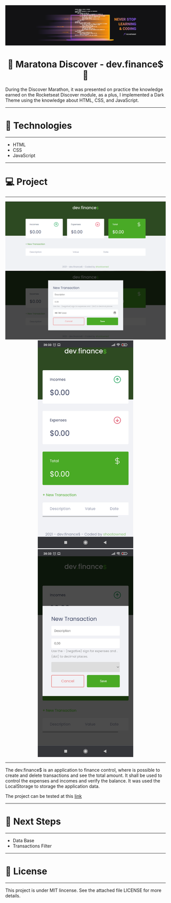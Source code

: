 <div align="center">
  <img src="./images/neverstoplearningHeader.png" alt="Header Marathon Discover"/>
</div>

<div>
    <h1 align="center">👾 Maratona Discover - dev.finance$ 👾</h1>
    <p>During the Discover Marathon, it was presented on practice the knowledge earned on the Rocketseat Discover module, as a plus, I implemented a Dark Theme using the knowledge about HTML, CSS, and JavaScript.</p>
</div>
<hr>

<h1>🚀 Technologies</h1>
<hr>
<p>

  * HTML
  * CSS
  * JavaScript

</p>
<hr>

<h1>💻 Project</h1>
<hr>

<div align="center">
  <img alt="Desktop screenshot 1" title="Desktop project 1" src="./images/desktop-project-1.png"/>
  <img alt="Desktop screenshot 2" title="Desktop project 2" src="./images/desktop-project-2.png"/>  
</div>
<div align="center">
<span>
  <img alt="Mobile screenshot 1" title="Mobile project 1" src="./images/mobile-project-1.jpg" width="300"/> 
  <img alt="Mobile screenshot 2" title="Mobile project 2" src="images/mobile-project-2.jpg" width="300"/>
</span>
</div>

<hr>
<p>The dev.finance$ is an application to finance control, where is possible to create and delete transactions and see the total amount. It shall be used to control the expenses and incomes and verify the balance. It was used the LocalStorage to storage the application data.</p>
<p>The project can be tested at this <a href="https://shootowned.github.io/Marathon_Discover_01/" target="_blank">link</a></p>

<hr>

<h1>🚧 Next Steps</h1>
<hr>

  * Data Base
  * Transactions Filter

<hr>


<h1>📝 License</h1>
<hr>
<p>This project is under MIT lincense. See the attached file LICENSE for more details.</p>
